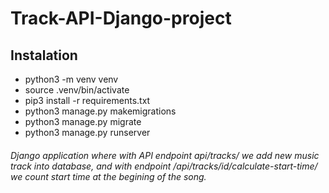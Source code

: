 # Track-API-Django-project


## Instalation
- python3 -m venv venv
- source .venv/bin/activate
- pip3 install -r requirements.txt
- python3 manage.py makemigrations
- python3 manage.py migrate
- python3 manage.py runserver


###### Django application where with API endpoint api/tracks/ we add new music track into database, and with endpoint /api/tracks/id/calculate-start-time/ we count start time at the begining of the song.





